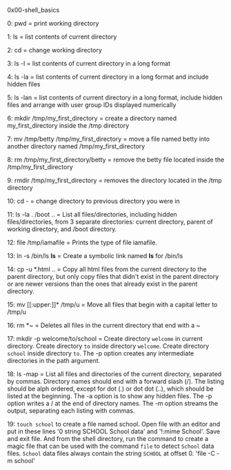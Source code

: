 0x00-shell_basics 

0: pwd = print working directory

1: ls = list contents of current directory

2: cd = change working directory

3: ls -l = list contents of current directory in a long format

4: ls -la = list contents of current directory in a long format and include hidden files

5: ls -lan = list contents of current directory in a long format, include hidden files and arrange with user group IDs displayed numerically

6: mkdir /tmp/my_first_directory = create a directory named my_first_directory inside the /tmp directory

7: mv /tmp/betty /tmp/my_first_directory = move a file named betty into another directory named /tmp/my_first_directory

8: rm /tmp/my_first_directory/betty = remove the betty file located inside the /tmp/my_first_directory

9: rmdir /tmp/my_first_directory = removes the directory located in the /tmp directory

10: cd - = change directory to previous directory you were in

11: ls -la . /boot .. = List all files/directories, including hidden files/directories, from 3 separate directories: current directory, parent of working directory, and /boot directory.

12: file /tmp/iamafile = Prints the type of file iamafile.

13: ln -s /bin/ls __ls__ = Create a symbolic link named __ls__ for /bin/ls

14: cp -u *.html .. = Copy all html files from the current directory to the parent directory, but only copy files that didn't exist in the parent directory or are newer versions than the ones that already exist in the parent directory. 

15: mv [[:upper:]]* /tmp/u  = Move all files that begin with a capital letter to /tmp/u

16: rm *~ = Deletes all files in the current directory that end with a ~

17: mkdir -p welcome/to/school = Create directory ```welcome``` in current directory. Create directory ```to``` inside directory ```welcome```. Create directory ```school``` inside directory ```to```. The -p option creates any intermediate directories in the path argument.

18: ls -map = List all files and directories of the current directory, separated by commas. Directory names should end with a forward slash (/). The listing should be alph ordered, except for dot (.) or dot dot (..), which should be listed at the beginning. The -a option is to show any hidden files. The -p option writes a / at the end of directory names. The -m option streams the output, separating each listing with commas.

19: ```touch school``` to create a file named school. Open file with an editor and put in these lines '0 string SCHOOL School data' and '!:mime School'. Save and exit file. And from the shell directory, run the command to create a magic file that can be used with the command ```file``` to detect ```School``` data files. ```School``` data files always contain the string ```SCHOOL``` at offset 0. 'file -C -m school'
